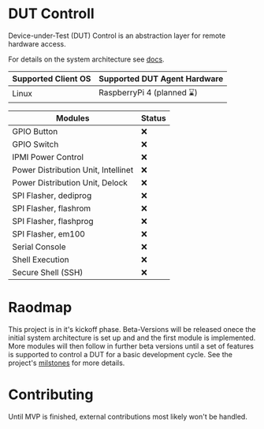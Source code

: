 # DUT Controll
Device-under-Test (DUT) Control is an abstraction layer for remote hardware access.

For details on the system architecture see [docs](./docs).

| Supported Client OS | Supported DUT Agent Hardware |
|---------------------|------------------------------|
|  Linux | RaspberryPi 4 (planned :hourglass:)|

| Modules | Status |
|-------------------|--------|
| GPIO Button       | :x:|
| GPIO Switch       | :x:|
| IPMI Power Control | :x:|
| Power Distribution Unit, Intellinet       | :x:|
| Power Distribution Unit, Delock       | :x:|
| SPI Flasher, dediprog       | :x:|
| SPI Flasher, flashrom       | :x:|
| SPI Flasher, flashprog       | :x:|
| SPI Flasher, em100       | :x:|
| Serial Console       | :x:|
| Shell Execution       | :x:|
| Secure Shell (SSH)       | :x:|



# Raodmap
This project is in it's kickoff phase. Beta-Versions will be released onece the initial system architecture is set up and and the first module is implemented. More modules will then follow in further beta versions until a set of features is supported to control a DUT for a basic development cycle. See the project's [milstones](https://github.com/BlindspotSoftware/dutctl/milestones?direction=asc&sort=due_date&state=open) for more details.

# Contributing
Until MVP is finished, external contributions most likely won't be handled.
